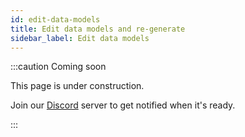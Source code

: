 ```yaml
---
id: edit-data-models
title: Edit data models and re-generate
sidebar_label: Edit data models
---
```


:::caution Coming soon

This page is under construction.

Join our [Discord](https://discord.traxion.dev/) server to get notified when it's ready.

:::
